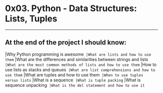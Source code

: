 # 0x03. Python - Data Structures: Lists, Tuples
-----------------------------------------------

At the end of the project I should know:
-----------------------------------------------
|Why Python programming is awesome`
|What are lists and how to use them`
|What are the differences and similarities between strings and lists`
|What are the most common methods of lists and how to use them`
|How to use lists as stacks and queues`
|What are list comprehensions and how to use them`
|What are tuples and how to use them`
|When to use tuples versus lists`
|What is a sequence`
|What is tuple packing`
|What is sequence unpacking`
|What is the del statement and how to use it`